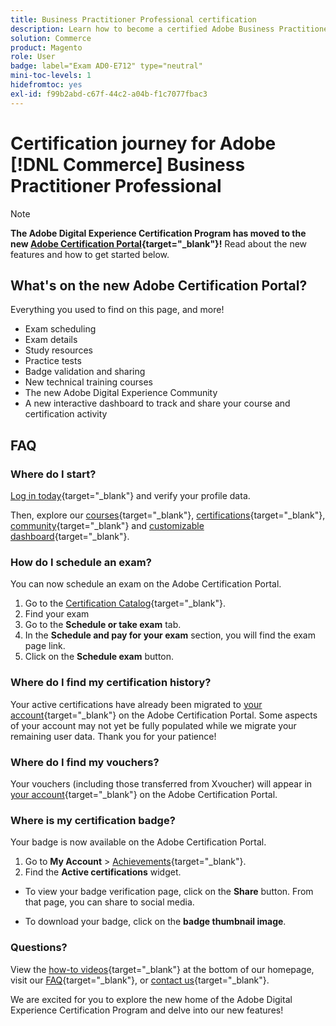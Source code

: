 ```yaml
---
title: Business Practitioner Professional certification
description: Learn how to become a certified Adobe Business Practitioner Professional in Adobe [!DNL Commerce].
solution: Commerce
product: Magento
role: User
badge: label="Exam AD0-E712" type="neutral"
mini-toc-levels: 1
hidefromtoc: yes
exl-id: f99b2abd-c67f-44c2-a04b-f1c7077fbac3
---
```

# Certification journey for Adobe [!DNL Commerce] Business Practitioner Professional

>[!NOTE]
>
>**The Adobe Digital Experience Certification Program has moved to the new [Adobe Certification Portal](https://certification.adobe.com/){target="_blank"}!** Read about the new features and how to get started below.

## What's on the new Adobe Certification Portal?

Everything you used to find on this page, and more!

* Exam scheduling
* Exam details
* Study resources
* Practice tests
* Badge validation and sharing
* New technical training courses
* The new Adobe Digital Experience Community
* A new interactive dashboard to track and share your course and certification activity

## FAQ

### Where do I start?

[Log in today](https://certification.adobe.com/){target="_blank"} and verify your profile data.

Then, explore our [courses](https://certification.adobe.com/courses/?/courses){target="_blank"}, [certifications](https://certification.adobe.com/certifications){target="_blank"}, [community](https://certification.adobe.com/community/){target="_blank"} and [customizable dashboard](https://certification.adobe.com/user/dashboard){target="_blank"}.

### How do I schedule an exam?

You can now schedule an exam on the Adobe Certification Portal.

1. Go to the [Certification Catalog](https://certification.adobe.com/certifications){target="_blank"}.
2. Find your exam
3. Go to the **Schedule or take exam** tab.
4. In the **Schedule and pay for your exam** section, you will find the exam page link.
5. Click on the **Schedule exam** button.

### Where do I find my certification history?

Your active certifications have already been migrated to [your account](https://certification.adobe.com/user/certifications){target="_blank"} on the Adobe Certification Portal. Some aspects of your account may not yet be fully populated while we migrate your remaining user data. Thank you for your patience!

### Where do I find my vouchers?

Your vouchers (including those transferred from Xvoucher) will appear in [your account](https://certification.adobe.com/user/purchases){target="_blank"} on the Adobe Certification Portal.

### Where is my certification badge?

Your badge is now available on the Adobe Certification Portal. 

1. Go to **My Account** > [Achievements](https://certification.adobe.com/user/achievements?%2Fuser%2Fachievements){target="_blank"}.
2. Find the **Active certifications** widget.

* To view your badge verification page, click on the **Share** button. From that page, you can share to social media.

* To download your badge, click on the **badge thumbnail image**.

### Questions?

View the [how-to videos](https://certification.adobe.com/#){target="_blank"} at the bottom of our homepage, visit our [FAQ](https://certification.adobe.com/support/faq){target="_blank"}, or [contact us](https://certification.adobe.com/support/contactus){target="_blank"}.

We are excited for you to explore the new home of the Adobe Digital Experience Certification Program and delve into our new features!

<!-- 

## Exam details {#exam-details}

* Level: Professional (0-12 months' experience)
* Passing Score: 30/50
* Time: 100 mins
* Delivery: Online proctored (requires camera access)
* Available languages: English
* Cost: $125 (global) / $95 (India)
* Exam ID: AD0-E712

{{questions}}

-->
